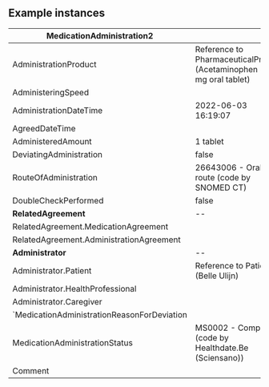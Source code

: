 ## Example instances

| MedicationAdministration2              |                   |
|---------------------------------------|-------------------|
|AdministrationProduct                  | Reference to PharmaceuticalProduct (Acetaminophen 500 mg oral tablet) |
|AdministeringSpeed                     |  |
|AdministrationDateTime                 | 2022-06-03 16:19:07 |
|AgreedDateTime                         |  |
|AdministeredAmount                     | 1 tablet |
|DeviatingAdministration                | false |
|RouteOfAdministration                  | 26643006 - Oral route (code by SNOMED CT) |
|DoubleCheckPerformed                   | false |
|**RelatedAgreement**                          | -- |
|RelatedAgreement.MedicationAgreement         |  |
|RelatedAgreement.AdministrationAgreement     |  |
|**Administrator**                              | -- |
|Administrator.Patient                          | Reference to Patient (Belle Ulijn) |
|Administrator.HealthProfessional              |  |
|Administrator.Caregiver                        |  |
|`MedicationAdministrationReasonForDeviation |  |
|MedicationAdministrationStatus               | MS0002 - Completed (code by Healthdate.Be (Sciensano)) |
|Comment                                        |  |



